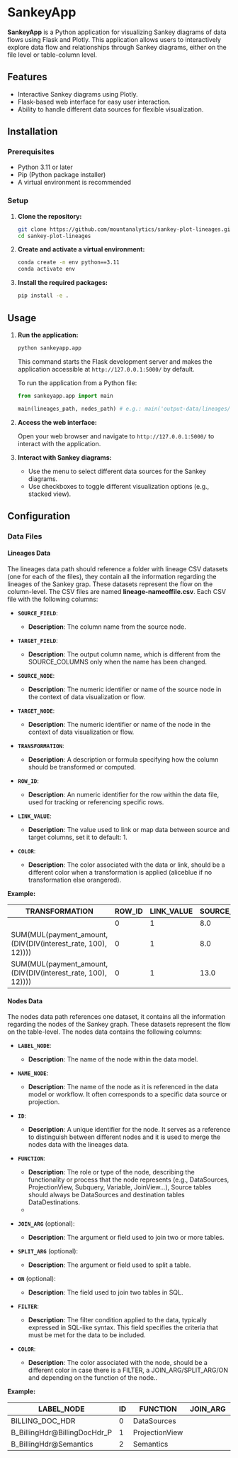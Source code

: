 # SankeyApp

**SankeyApp** is a Python application for visualizing Sankey diagrams of data flows using Flask and Plotly. This application allows users to interactively explore data flow and relationships through Sankey diagrams, either on the file level or table-column level.

## Features

- Interactive Sankey diagrams using Plotly.
- Flask-based web interface for easy user interaction.
- Ability to handle different data sources for flexible visualization.

## Installation

### Prerequisites

- Python 3.11 or later
- Pip (Python package installer)
- A virtual environment is recommended

### Setup

1. **Clone the repository:**

    ```bash
    git clone https://github.com/mountanalytics/sankey-plot-lineages.git
    cd sankey-plot-lineages
    ```

2. **Create and activate a virtual environment:**

    ```bash
    conda create -n env python==3.11
    conda activate env
    ```

3. **Install the required packages:**

    ```bash
    pip install -e .
    ```

## Usage

1. **Run the application:**

    ```bash
    python sankeyapp.app
    ```

    This command starts the Flask development server and makes the application accessible at `http://127.0.0.1:5000/` by default.

    To run the application from a Python file:

   
    ```python
    from sankeyapp.app import main 
    
    main(lineages_path, nodes_path) # e.g.: main('output-data/lineages/', 'output-data/nodes.csv') 
    ```

3. **Access the web interface:**

    Open your web browser and navigate to `http://127.0.0.1:5000/` to interact with the application.

4. **Interact with Sankey diagrams:**

    - Use the menu to select different data sources for the Sankey diagrams.
    - Use checkboxes to toggle different visualization options (e.g., stacked view).
  
## Configuration

### Data Files

#### Lineages Data

The lineages data path should reference a folder with lineage CSV datasets (one for each of the files), they contain all the information regarding the lineages of the Sankey grap. 
These datasets represent the flow on the column-level.
The CSV files are named **lineage-nameoffile.csv**.
Each CSV file with the following columns:


- **`SOURCE_FIELD`**: 
  - **Description**: The column name from the source node.

- **`TARGET_FIELD`**: 
  - **Description**: The output column name, which is different from the SOURCE_COLUMNS only when the name has been changed.
 
- **`SOURCE_NODE`**: 
  - **Description**: The numeric identifier or name of the source node in the context of data visualization or flow.

- **`TARGET_NODE`**: 
  - **Description**: The numeric identifier or name of the node in the context of data visualization or flow.

- **`TRANSFORMATION`**: 
  - **Description**: A description or formula specifying how the column should be transformed or computed.

- **`ROW_ID`**: 
  - **Description**: An numeric identifier for the row within the data file, used for tracking or referencing specific rows.

- **`LINK_VALUE`**: 
  - **Description**: The value used to link or map data between source and target columns, set it to default: 1.

- **`COLOR`**: 
  - **Description**: The color associated with the data or link, should be a different color when a transformation is applied (aliceblue if no transformation else orangered).


**Example:**

| TRANSFORMATION                                               | ROW_ID | LINK_VALUE | SOURCE_NODE | TARGET_NODE | SOURCE_FIELD | TARGET_FIELD | COLOR    |
|--------------------------------------------------------------|-----------|--------|------------|-------------|-------------|--------------|--------------|
|                                                              | 0      | 1          | 8.0         | 12          | loan_id      | loan_id      | aliceblue|
|SUM(MUL(payment_amount, (DIV(DIV(interest_rate, 100), 12))))  | 0      | 1          | 8.0         | 12          | payment_amount| total_interest| orangered|
|SUM(MUL(payment_amount, (DIV(DIV(interest_rate, 100), 12))))  | 0      | 1          | 13.0        | 12          | interest_rate | total_interest| orangered|

#### Nodes Data

The nodes data path references one dataset, it contains all the information regarding the nodes of the Sankey graph. 
These datasets represent the flow on the table-level.
The nodes data contains the following columns:


- **`LABEL_NODE`**: 
  - **Description**: The name of the node within the data model.
 
- **`NAME_NODE`**: 
  - **Description**: The name of the node as it is referenced in the data model or workflow. It often corresponds to a specific data source or projection.

- **`ID`**: 
  - **Description**: A unique identifier for the node. It serves as a reference to distinguish between different nodes and it is used to merge the nodes data with the lineages data.

- **`FUNCTION`**: 
  - **Description**: The role or type of the node, describing the functionality or process that the node represents (e.g., DataSources, ProjectionView, Subquery, Variable, JoinView...), Source tables should always be DataSources and destination tables DataDestinations.
  - 
- **`JOIN_ARG`** (optional): 
  - **Description**: The argument or field used to join two or more tables.
 
- **`SPLIT_ARG`** (optional): 
  - **Description**: The argument or field used to split a table.
 
- **`ON`** (optional): 
  - **Description**: The field used to join two tables in SQL.

- **`FILTER`**: 
  - **Description**: The filter condition applied to the data, typically expressed in SQL-like syntax. This field specifies the criteria that must be met for the data to be included.

- **`COLOR`**: 
  - **Description**: The color associated with the node, should be a different color in case there is a FILTER, a JOIN_ARG/SPLIT_ARG/ON and depending on the function of the node..

**Example:**


| LABEL_NODE               | ID  | FUNCTION        | JOIN_ARG | NAME_NODE        | FILTER | COLOR |
|--------------------------|-----|-----------------|----------|------------------|--------|-------|
| BILLING_DOC_HDR           | 0   | DataSources     |          | BILLING_DOC_HDR  |        | black |
| B_BillingHdr@BillingDocHdr_P | 1   | ProjectionView  |          | BillingDocHdr_P  |        | black |
| B_BillingHdr@Semantics    | 2   | Semantics       |          | Semantics        |        | black |





